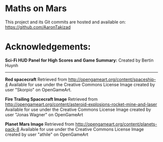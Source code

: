 # Maths on Mars

This project and its Git commits are hosted and available on:<br>
https://github.com/AaronTakizad

# Acknowledgements:
**Sci-Fi HUD Panel for High Scores and Game Summary:**
Created by Bertin Huynh

****
**Red spacecraft**
Retrieved from http://opengameart.org/content/spaceship-4
Available for use under the Creative Commons License
Image created by user "Skorpio" on OpenGameArt.

**Fire Trailing Spacecraft Image**
Retrieved from http://opengameart.org/content/asteroid-explosions-rocket-mine-and-laser
Available for use under the Creative Commons License
Image created by user "Jonas Wagner" on OpenGameArt

**Planet Mars Image**
Retrieved from http://opengameart.org/content/planets-pack-8
Available for use under the Creative Commons License
Image created by user "athile" on OpenGameArt
